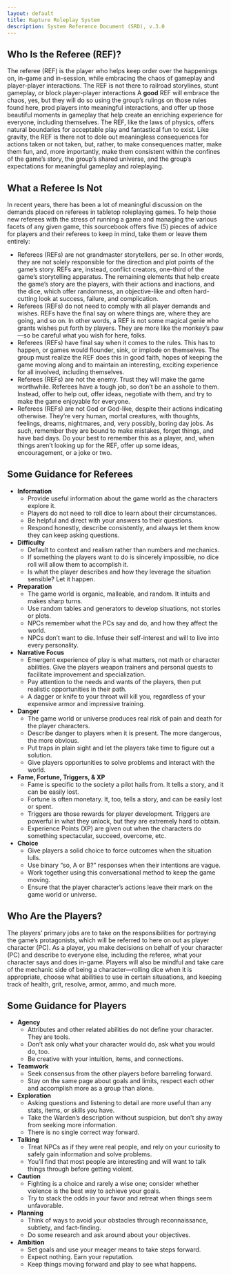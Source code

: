 ```yaml
---
layout: default
title: Rapture Roleplay System
description: System Reference Document (SRD), v.3.0
---
```


## Who Is the Referee (REF)?
The referee (REF) is the player who helps keep order over the happenings on, in-game and in-session, while embracing the chaos of gameplay and player-player interactions. The REF is not there to railroad storylines, stunt gameplay, or block player-player interactions A **good** REF will embrace the chaos, yes, but they will do so using the group’s rulings on those rules found here, prod players into meaningful interactions, and offer up those beautiful moments in gameplay that help create an enriching experience for everyone, including themselves. The REF, like the laws of physics, offers natural boundaries for acceptable play and fantastical fun to exist. Like gravity, the REF is there not to dole out meaningless consequences for actions taken or not taken, but, rather, to make consequences matter, make them fun, and, more importantly, make them consistent within the confines of the game’s story, the group’s shared universe, and the group’s expectations for meaningful gameplay and roleplaying.

## What a Referee Is Not
In recent years, there has been a lot of meaningful discussion on the demands placed on referees in tabletop roleplaying games. To help those new referees with the stress of running a game and managing the various facets of any given game, this sourcebook offers five (5) pieces of advice for players and their referees to keep in mind, take them or leave them entirely: 
- Referees (REFs) are not grandmaster storytellers, per se. In other words, they are not solely responsible for the direction and plot points of the game’s story. REFs are, instead, conflict creators, one-third of the game’s storytelling apparatus. The remaining elements that help create the game’s story are the players, with their actions and inactions, and the dice, which offer randomness, an objective-like and often hard-cutting look at success, failure, and complication. 
- Referees (REFs) do not need to comply with all player demands and wishes. REFs have the final say on where things are, where they are going, and so on. In other words, a REF is not some magical genie who grants wishes put forth by players. They are more like the monkey’s paw—so be careful what you wish for here, folks. 
- Referees (REFs) have final say when it comes to the rules. This has to happen, or games would flounder, sink, or implode on themselves. The group must realize the REF does this in good faith, hopes of keeping the game moving along and to maintain an interesting, exciting experience for all involved, including themselves. 
- Referees (REFs) are not the enemy. Trust they will make the game worthwhile. Referees have a tough job, so don’t be an asshole to them. Instead, offer to help out, offer ideas, negotiate with them, and try to make the game enjoyable for everyone. 
- Referees (REFs) are not God or God-like, despite their actions indicating otherwise. They’re very human, mortal creatures, with thoughts, feelings, dreams, nightmares, and, very possibly, boring day jobs. As such, remember they are bound to make mistakes, forget things, and have bad days. Do your best to remember this as a player, and, when things aren’t looking up for the REF, offer up some ideas, encouragement, or a joke or two. 

## Some Guidance for Referees 
- **Information**
  - Provide useful information about the game world as the characters explore it.
  - Players do not need to roll dice to learn about their circumstances.
  - Be helpful and direct with your answers to their questions.
  - Respond honestly, describe consistently, and always let them know they can keep asking questions.
- **Difficulty**
  - Default to context and realism rather than numbers and mechanics.
  - If something the players want to do is sincerely impossible, no dice roll will allow them to accomplish it.
  - Is what the player describes and how they leverage the situation sensible? Let it happen.
- **Preparation**
  - The game world is organic, malleable, and random. It intuits and makes sharp turns.
  - Use random tables and generators to develop situations, not stories or plots.
  - NPCs remember what the PCs say and do, and how they affect the world.
  - NPCs don’t want to die. Infuse their self-interest and will to live into every personality.
- **Narrative Focus**
  - Emergent experience of play is what matters, not math or character abilities. Give the players weapon trainers and personal quests to facilitate improvement and specialization.
  - Pay attention to the needs and wants of the players, then put realistic opportunities in their path.
  - A dagger or knife to your throat will kill you, regardless of your expensive armor and impressive training.
- **Danger**
  - The game world or universe produces real risk of pain and death for the player characters.
  - Describe danger to players when it is present. The more dangerous, the more obvious.
  - Put traps in plain sight and let the players take time to figure out a solution.
  - Give players opportunities to solve problems and interact with the world.
- **Fame, Fortune, Triggers, & XP**
  - Fame is specific to the society a pilot hails from. It tells a story, and it can be easily lost.
  - Fortune is often monetary. It, too, tells a story, and can be easily lost or spent.
  - Triggers are those rewards for player development. Triggers are powerful in what they unlock, but they are extremely hard to obtain.
  - Experience Points (XP) are given out when the characters do something spectacular, succeed, overcome, etc.
- **Choice**
  - Give players a solid choice to force outcomes when the situation lulls.
  - Use binary “so, A or B?” responses when their intentions are vague.
  - Work together using this conversational method to keep the game moving.
  - Ensure that the player character’s actions leave their mark on the game world or universe.

## Who Are the Players?
The players’ primary jobs are to take on the responsibilities for portraying the game’s protagonists, which will be referred to here on out as player character (PC). As a player, you make decisions on behalf of your character (PC) and describe to everyone else, including the referee, what your character says and does in-game. Players will also be mindful and take care of the mechanic side of being a character—rolling dice when it is appropriate, choose what abilities to use in certain situaations, and keeping track of health, grit, resolve, armor, ammo, and much more.

## Some Guidance for Players
- **Agency**
  - Attributes and other related abilities do not define your character. They are tools.
  - Don’t ask only what your character would do, ask what you would do, too.
  - Be creative with your intuition, items, and connections.
- **Teamwork**
  - Seek consensus from the other players before barreling forward.
  - Stay on the same page about goals and limits, respect each other and accomplish more as a group than alone.
- **Exploration**
  - Asking questions and listening to detail are more useful than any stats, items, or skills you have.
  - Take the Warden’s description without suspicion, but don’t shy away from seeking more information.
  - There is no single correct way forward.
- **Talking**
  - Treat NPCs as if they were real people, and rely on your curiosity to safely gain information and solve problems.
  - You’ll find that most people are interesting and will want to talk things through before getting violent.
- **Caution**
  - Fighting is a choice and rarely a wise one; consider whether violence is the best way to achieve your goals.
  - Try to stack the odds in your favor and retreat when things seem unfavorable.
- **Planning**
  - Think of ways to avoid your obstacles through reconnaissance, subtlety, and fact-finding.
  - Do some research and ask around about your objectives.
- **Ambition**
  - Set goals and use your meager means to take steps forward.
  - Expect nothing. Earn your reputation.
  - Keep things moving forward and play to see what happens.


